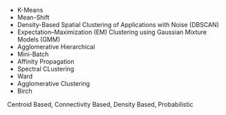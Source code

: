 * K-Means
* Mean-Shift
* Density-Based Spatial Clustering of Applications with Noise (DBSCAN)
* Expectation–Maximization (EM) Clustering using Gaussian Mixture Models (GMM)
* Agglomerative Hierarchical
* Mini-Batch
* Affinity Propagation
* Spectral CLustering
* Ward
* Agglomerative Clustering
* Birch

Centroid Based, Connectivity Based, Density Based, Probabilistic

